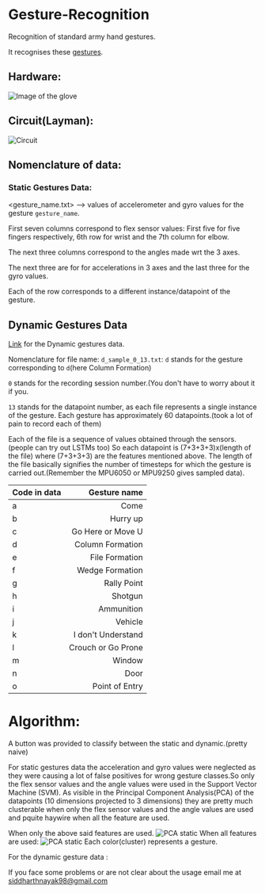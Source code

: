 # Gesture-Recognition 
Recognition of standard army hand gestures.

It recognises these [gestures](https://www.zombiehunters.org/wiki/index.php/Military_Hand_Signals).

## Hardware:
![Image of the glove](https://github.com/nsidn98/Gesture-Recognition/blob/master/FullSizeRender.jpg)

## Circuit(Layman):
![Circuit](https://github.com/nsidn98/Gesture-Recognition/blob/master/gesture%20recognition_bb.jpg)


## Nomenclature of data:
### Static Gestures Data: 
<gesture_name.txt> --> values of accelerometer and gyro values for the gesture `gesture_name`.

First seven columns correspond to flex sensor values: First five for five fingers respectively, 6th row for wrist and the 7th column for elbow. 

The next three columns correspond to the angles made wrt the 3 axes.

The next three are for for accelerations in 3 axes and the last three for the gyro values.

Each of the row corresponds to a different instance/datapoint of the gesture.


## Dynamic Gestures Data
[Link](https://drive.google.com/drive/folders/1FDEr4vginXFtD69GY8WtL8kSirXTGTQ1?usp=sharing) for the Dynamic gestures data.

Nomenclature for file name: 
`d_sample_0_13.txt`: `d` stands for the gesture corresponding to `d`(here Column Formation)

`0` stands for the recording session number.(You don't have to worry about it if you.

`13` stands for the datapoint number, as each file represents a single instance of the gesture. Each gesture has approximately 60 datapoints.(took a lot of pain to record each of them)

Each of the file is a sequence of values obtained through the sensors. (people can try out LSTMs too) So each datapoint is (7+3+3+3)x(length of the file) where (7+3+3+3) are the features mentioned above. The length of the file basically signifies the number of timesteps for which the gesture is carried out.(Remember the MPU6050 or MPU9250 gives sampled data).


| Code in data | Gesture name|
|--------------|-------------:|
|a|Come|
|b|Hurry up|
|c|Go Here or Move U|
|d|Column Formation|
|e|File Formation|
|f|Wedge Formation|
|g|Rally Point|
|h|Shotgun|
|i|Ammunition|
|j|Vehicle|
|k|I don't Understand|
|l|Crouch or Go Prone|
|m|Window|
|n|Door|
|o|Point of Entry|
					
					
					
					
# Algorithm:
A button was provided to classify between the static and dynamic.(pretty naive)

For static gestures data the acceleration and gyro values were neglected as they were causing a lot of false positives for wrong gesture classes.So only the flex sensor values and the angle values were used in the Support Vector Machine (SVM).
As visible in the Principal Component Analysis(PCA) of the datapoints (10 dimensions projected to 3 dimensions) they are pretty much clusterable when only the flex sensor values and the angle values are used and pquite haywire when all the feature are used.

When only the above said features are used.
![PCA static](https://github.com/nsidn98/Gesture-Recognition/blob/master/PCA/Figure_1.png)
When all features are used:
![PCA static](https://github.com/nsidn98/Gesture-Recognition/blob/master/PCA/Figure_1%3D.png)
Each color(cluster) represents a gesture.

For the dynamic gesture data :


 If you face some problems or are not clear about the usage email me at [siddharthnayak98@gmail.com](mailto:siddharthnayak98gmail.com)


